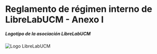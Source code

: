 Reglamento de régimen interno de LibreLabUCM - Anexo I
==

##### Logotipo de la asociación LibreLabUCM

![Logo LibreLabUCM](https://librelabucm.org/images/logos/llu-logo-large-square-trans_11.png)